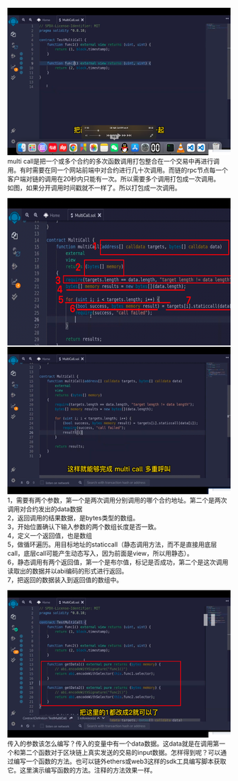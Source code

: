 <img src='./img/2022-06-23-14-28-28.png' height=333px></img>          
multi call是把一个或多个合约的多次函数调用打包整合在一个交易中再进行调用。有时需要在同一个网站前端中对合约进行几十次调用。而链的rpc节点每一个客户端对链的调用在20秒内只能有一次。所以需要多个调用打包成一次调用。         
如图，如果分开调用时间戳就不一样了。所以打包成一次调用。  
  
<img src='./img/2022-06-23-14-44-57.png' height=333px></img>          
<img src='./img/2022-06-23-14-45-28.png' height=333px></img>    
1，需要有两个参数，第一个是两次调用分别调用的哪个合约地址。第二个是两次调用对合约发出的data数据       
2，返回调用的结果数据，是bytes类型的数组。        
3，开始位置确认下输入参数的两个数组长度是否一致。         
4，定义一个返回值，也是数组       
5，做循环遍历。用目标地址的staticcall（静态调用方法，而不是直接用底层call，底层call可能产生动态写入，因为前面是view，所以用静态）。       
6，静态调用有两个返回值，第一个是布尔值，标记是否成功，第二个是这次调用读取出的数据并以abi编码的形式进行返回。        
7，把返回的数据装入到返回值的数组中。         
  
<img src='./img/2022-06-23-14-50-14.png' height=333px></img>    
传入的参数该怎么编写？传入的变量中有一个data数据。这data就是在调用第一个和第二个函数对于区块链上真实发送的交易的input数据。怎样得到呢？可以通过编写一个函数的方法。也可以链外ethers或web3这样的sdk工具编写脚本获取它。这里演示编写函数的方法。注释的方法效果一样。  